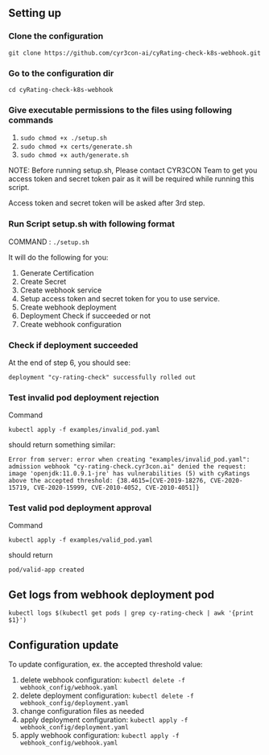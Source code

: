 ## Setting up

### Clone the configuration

`git clone https://github.com/cyr3con-ai/cyRating-check-k8s-webhook.git`

### Go to the configuration dir 

`cd cyRating-check-k8s-webhook`

### Give executable permissions to the files using following commands
1. `sudo chmod +x ./setup.sh`
2. `sudo chmod +x certs/generate.sh`
3. `sudo chmod +x auth/generate.sh`

NOTE: Before running setup.sh, Please contact CYR3CON Team to get you access token and secret token pair as it will be required while running this script.

Access token and secret token will be asked after 3rd step.

### Run Script setup.sh with following format

COMMAND : `./setup.sh`

It will do the following for you:
1. Generate Certification
2. Create Secret
3. Create webhook service
4. Setup access token and secret token for you to use service.
5. Create webhook deployment
6. Deployment Check if succeeded or not
7. Create webhook configuration

### Check if deployment succeeded

At the end of step 6, you should see: 

`deployment "cy-rating-check" successfully rolled out`

### Test invalid pod deployment rejection 
Command

`kubectl apply -f examples/invalid_pod.yaml` 

should return something similar:

`Error from server: error when creating "examples/invalid_pod.yaml": admission webhook "cy-rating-check.cyr3con.ai" denied the request: image 'openjdk:11.0.9.1-jre' has vulnerabilities (5) with cyRatings above the accepted threshold: {38.4615=[CVE-2019-18276, CVE-2020-15719, CVE-2020-15999, CVE-2010-4052, CVE-2010-4051]}`

### Test valid pod deployment approval 

Command

`kubectl apply -f examples/valid_pod.yaml`

should return

`pod/valid-app created`

## Get logs from webhook deployment pod

`kubectl logs $(kubectl get pods | grep cy-rating-check | awk '{print $1}')`

## Configuration update

To update configuration, ex. the accepted threshold value:
1. delete webhook configuration: `kubectl delete -f webhook_config/webhook.yaml`
2. delete deployment configuration: `kubectl delete -f webhook_config/deployment.yaml`
3. change configuration files as needed
4. apply deployment configuration: `kubectl apply -f webhook_config/deployment.yaml`
5. apply webhook configuration: `kubectl apply -f webhook_config/webhook.yaml`
